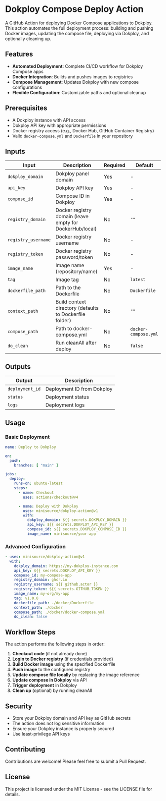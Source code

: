 # Dokploy Compose Deploy Action

A GitHub Action for deploying Docker Compose applications to Dokploy. This action automates the full deployment process: building and pushing Docker images, updating the compose file, deploying via Dokploy, and optionally cleaning up.

## Features

- **Automated Deployment**: Complete CI/CD workflow for Dokploy Compose apps
- **Docker Integration**: Builds and pushes images to registries
- **Compose Management**: Updates Dokploy with new compose configurations
- **Flexible Configuration**: Customizable paths and optional cleanup

## Prerequisites

- A Dokploy instance with API access
- Dokploy API key with appropriate permissions
- Docker registry access (e.g., Docker Hub, GitHub Container Registry)
- Valid `docker-compose.yml` and `Dockerfile` in your repository

## Inputs

| Input | Description | Required | Default |
|-------|-------------|----------|---------|
| `dokploy_domain` | Dokploy panel domain | Yes | - |
| `api_key` | Dokploy API key | Yes | - |
| `compose_id` | Compose ID in Dokploy | Yes | - |
| `registry_domain` | Docker registry domain (leave empty for DockerHub/local) | No | `""` |
| `registry_username` | Docker registry username | No | - |
| `registry_token` | Docker registry password/token | No | - |
| `image_name` | Image name (repository/name) | Yes | - |
| `tag` | Image tag | No | `latest` |
| `dockerfile_path` | Path to the Dockerfile | No | `Dockerfile` |
| `context_path` | Build context directory (defaults to Dockerfile folder) | No | `""` |
| `compose_path` | Path to docker-compose.yml | No | `docker-compose.yml` |
| `do_clean` | Run cleanAll after deploy | No | `false` |

## Outputs

| Output | Description |
|--------|-------------|
| `deployment_id` | Deployment ID from Dokploy |
| `status` | Deployment status |
| `logs` | Deployment logs |

## Usage

### Basic Deployment

```yaml
name: Deploy to Dokploy

on:
  push:
    branches: [ "main" ]

jobs:
  deploy:
    runs-on: ubuntu-latest
    steps:
      - name: Checkout
        uses: actions/checkout@v4

      - name: Deploy with Dokploy
        uses: minisource/dokploy-action@v1
        with:
          dokploy_domain: ${{ secrets.DOKPLOY_DOMAIN }}
          api_key: ${{ secrets.DOKPLOY_API_KEY }}
          compose_id: ${{ secrets.DOKPLOY_COMPOSE_ID }}
          image_name: minisource/your-app
```

### Advanced Configuration

```yaml
- uses: minisource/dokploy-action@v1
  with:
    dokploy_domain: https://my-dokploy-instance.com
    api_key: ${{ secrets.DOKPLOY_API_KEY }}
    compose_id: my-compose-app
    registry_domain: ghcr.io
    registry_username: ${{ github.actor }}
    registry_token: ${{ secrets.GITHUB_TOKEN }}
    image_name: my-org/my-app
    tag: v1.0.0
    dockerfile_path: ./docker/Dockerfile
    context_path: ./docker
    compose_path: ./docker/docker-compose.yml
    do_clean: false
```

## Workflow Steps

The action performs the following steps in order:

1. **Checkout code** (if not already done)
2. **Login to Docker registry** (if credentials provided)
3. **Build Docker image** using the specified Dockerfile
4. **Push image** to the configured registry
5. **Update compose file locally** by replacing the image reference
6. **Update compose in Dokploy** via API
7. **Trigger deployment** in Dokploy
8. **Clean up** (optional) by running cleanAll

## Security

- Store your Dokploy domain and API key as GitHub secrets
- The action does not log sensitive information
- Ensure your Dokploy instance is properly secured
- Use least-privilege API keys

## Contributing

Contributions are welcome! Please feel free to submit a Pull Request.

## License

This project is licensed under the MIT License - see the LICENSE file for details.